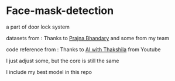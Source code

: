 # Face-mask-detection
a part of door lock system

datasets from : Thanks to [Prajna Bhandary](https://github.com/prajnasb/observations/tree/master/experiements/data) and some from my team

code reference from : Thanks to [AI with Thakshila](https://www.youtube.com/watch?v=d3DJqucOq4g) from Youtube

I just adjust some, but the core is still the same

I include my best model in this repo
